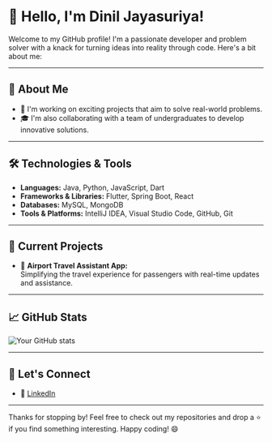 # 👋 Hello, I'm Dinil Jayasuriya!

Welcome to my GitHub profile! I'm a passionate developer and problem solver with a knack for turning ideas into reality through code. Here's a bit about me:

---

## 🚀 About Me
- 💼 I'm working on exciting projects that aim to solve real-world problems.
- 🎓 I'm also collaborating with a team of undergraduates to develop innovative solutions.

---

## 🛠️ Technologies & Tools
- **Languages:** Java, Python, JavaScript, Dart  
- **Frameworks & Libraries:** Flutter, Spring Boot, React  
- **Databases:** MySQL, MongoDB  
- **Tools & Platforms:** IntelliJ IDEA, Visual Studio Code, GitHub, Git  

---

## 🌟 Current Projects


- 🛫 **Airport Travel Assistant App:**  
  Simplifying the travel experience for passengers with real-time updates and assistance.

---

## 📈 GitHub Stats
![Your GitHub stats](https://github-readme-stats.vercel.app/api?username=your-github-username&show_icons=true&theme=radical)

---

## 💬 Let's Connect
- 💼 [LinkedIn](#)

---

Thanks for stopping by! Feel free to check out my repositories and drop a ⭐️ if you find something interesting. Happy coding! 😄

